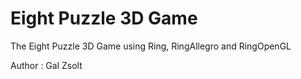 Eight Puzzle 3D Game
====================

The Eight Puzzle 3D Game using Ring, RingAllegro and RingOpenGL

Author : Gal Zsolt

